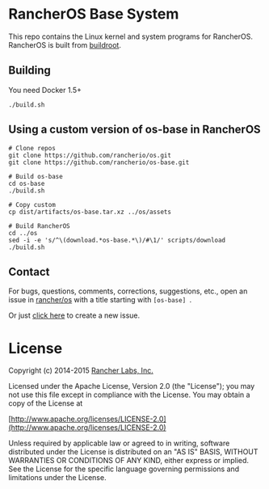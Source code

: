 # RancherOS Base System

This repo contains the Linux kernel and system programs for RancherOS.  RancherOS is built from [buildroot](http://buildroot.uclibc.org/).

## Building

You need Docker 1.5+

    ./build.sh

## Using a custom version of os-base in RancherOS

```
# Clone repos
git clone https://github.com/rancherio/os.git
git clone https://github.com/rancherio/os-base.git

# Build os-base
cd os-base
./build.sh

# Copy custom
cp dist/artifacts/os-base.tar.xz ../os/assets

# Build RancherOS
cd ../os
sed -i -e 's/^\(download.*os-base.*\)/#\1/' scripts/download
./build.sh
```
## Contact
For bugs, questions, comments, corrections, suggestions, etc., open an issue in
 [rancher/os](//github.com/rancher/os/issues) with a title starting with `[os-base] `.

Or just [click here](//github.com/rancher/os/issues/new?title=%5Bos-base%5D%20) to create a new issue.


# License
Copyright (c) 2014-2015 [Rancher Labs, Inc.](http://rancher.com)

Licensed under the Apache License, Version 2.0 (the "License");
you may not use this file except in compliance with the License.
You may obtain a copy of the License at

[http://www.apache.org/licenses/LICENSE-2.0](http://www.apache.org/licenses/LICENSE-2.0)

Unless required by applicable law or agreed to in writing, software
distributed under the License is distributed on an "AS IS" BASIS,
WITHOUT WARRANTIES OR CONDITIONS OF ANY KIND, either express or implied.
See the License for the specific language governing permissions and
limitations under the License.

